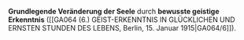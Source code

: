 
**Grundlegende Veränderung der Seele** durch **bewusste geistige Erkenntnis** ([[GA064 (6.) GEIST-ERKENNTNIS IN GLÜCKLICHEN UND ERNSTEN STUNDEN DES LEBENS, Berlin, 15. Januar 1915|GA064/6]]).
